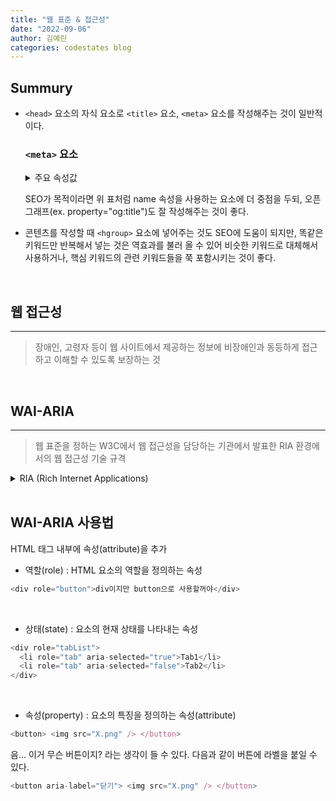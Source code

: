 ```yaml
---
title: "웹 표준 & 접근성"
date: "2022-09-06"
author: 김예린
categories: codestates blog
---
```


## Summury

* `<head>` 요소의 자식 요소로 `<title>` 요소, `<meta>` 요소를 작성해주는 것이 일반적이다.

    ### `<meta>` 요소

    <details>
    <summary>주요 속성값</summary>
    <div markdown="1">       
    <br>

    |name 속성값|설명||
    |------|---|---|
    |description|콘텐츠에 대한 간략한 설명. 검색 결과에서 제목 밑에 뜨는 내용.|
    |keywords|웹 페이지의 관련 키워드들을 나열할 때 사용.|
    |author|콘텐츠의 제작자를 표시.|

    <br>
    </div>
    </details>

    SEO가 목적이라면 위 표처럼 name 속성을 사용하는 <meta> 요소에 더 중점을 두되, 오픈 그래프(ex. property="og:title")도 잘 작성해주는 것이 좋다.

* 콘텐츠를 작성할 때 `<hgroup>` 요소에 넣어주는 것도 SEO에 도움이 되지만, 똑같은 키워드만 반복해서 넣는 것은 역효과를 불러 올 수 있어 비슷한 키워드로 대체해서 사용하거나, 핵심 키워드의 관련 키워드들을 쭉 포함시키는 것이 좋다.

<br>

## 웹 접근성
---

> 장애인, 고령자 등이 웹 사이트에서 제공하는 정보에 비장애인과 동등하게 접근하고 이해할 수 있도록 보장하는 것

<br>

## WAI-ARIA
---

> 웹 표준을 정하는 W3C에서 웹 접근성을 담당하는 기관에서 발표한 RIA 환경에서의 웹 접근성 기술 규격

<details>
<summary>RIA (Rich Internet Applications)</summary>
<div markdown="1">       
<br>

따로 프로그램을 설치하지 않아도 웹 브라우저를 통해 사용할 수 있는 편리성 + 프로그램을 직접 설치해서 사용하는 것처럼 빠른 반응의 사용자 인터페이스를 동시에 가지는 웹 애플리케이션. SPA를 의미하는 경우가 많다.

<br>
</div>
</details>

<br>

## WAI-ARIA 사용법

 HTML 태그 내부에 속성(attribute)을 추가

* 역할(role) : HTML 요소의 역할을 정의하는 속성

```js
<div role="button">div이지만 button으로 사용할꺼야</div>
```
<br>

* 상태(state) : 요소의 현재 상태를 나타내는 속성

```js
<div role="tabList">
  <li role="tab" aria-selected="true">Tab1</li>
  <li role="tab" aria-selected="false">Tab2</li>
</div>
```
<br>

* 속성(property) : 요소의 특징을 정의하는 속성(attribute)

```js
<button> <img src="X.png" /> </button>
```

음... 이거 무슨 버튼이지? 라는 생각이 들 수 있다. 다음과 같이 버튼에 라벨을 붙일 수 있다. 

```js
<button aria-label="닫기"> <img src="X.png" /> </button>
```

